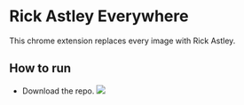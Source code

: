 # Rick Astley Everywhere
This chrome extension replaces every image with Rick Astley.


## How to run
- Download the repo.
![](https://sites.northwestern.edu/researchcomputing/files/2021/05/github.png)

